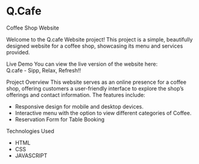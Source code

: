 # Q.Cafe
Coffee Shop Website

Welcome to the Q.cafe Website project! This project is a simple, beautifully designed website for a coffee shop, showcasing its menu and services provided.

Live Demo
You can view the live version of the website here:<br/>
<href src="https://q-cafe.netlify.app/">Q.cafe - Sipp, Relax, Refresh!!</href>

Project Overview
This website serves as an online presence for a coffee shop, offering customers a user-friendly interface to explore the shop’s offerings and contact information. The features include:
<ul>
  <li>Responsive design for mobile and desktop devices.</li>
  <li>Interactive menu with the option to view different categories of Coffee.</li>
  <li>Reservation Form for Table Booking</li>
</ul>

Technologies Used
<ul>
  <li>HTML</li>
  <li>CSS</li>
  <li>JAVASCRIPT</li>
</ul>
